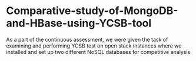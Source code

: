 # Comparative-study-of-MongoDB-and-HBase-using-YCSB-tool
As a part of the continuous assessment, we were given the task of examining and performing YCSB test on open stack instances where we installed and set up two different NoSQL databases for competitive analysis
